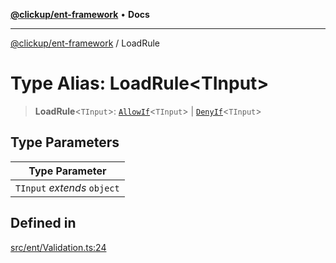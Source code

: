 [**@clickup/ent-framework**](../README.md) • **Docs**

***

[@clickup/ent-framework](../globals.md) / LoadRule

# Type Alias: LoadRule\<TInput\>

> **LoadRule**\<`TInput`\>: [`AllowIf`](../classes/AllowIf.md)\<`TInput`\> \| [`DenyIf`](../classes/DenyIf.md)\<`TInput`\>

## Type Parameters

| Type Parameter |
| ------ |
| `TInput` *extends* `object` |

## Defined in

[src/ent/Validation.ts:24](https://github.com/clickup/ent-framework/blob/master/src/ent/Validation.ts#L24)
